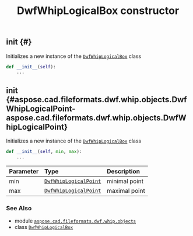﻿---
title: DwfWhipLogicalBox constructor
second_title: Aspose.CAD for Python via .NET API References
description: 
type: docs
weight: 10
url: /python-net/aspose.cad.fileformats.dwf.whip.objects/dwfwhiplogicalbox/__init__/
is_root: false
---

## __init__ {#}

Initializes a new instance of the [`DwfWhipLogicalBox`](/cad/python-net/aspose.cad.fileformats.dwf.whip.objects/dwfwhiplogicalbox) class



```python
def __init__(self):
    ...
```




## __init__ {#aspose.cad.fileformats.dwf.whip.objects.DwfWhipLogicalPoint-aspose.cad.fileformats.dwf.whip.objects.DwfWhipLogicalPoint}

Initializes a new instance of the [`DwfWhipLogicalBox`](/cad/python-net/aspose.cad.fileformats.dwf.whip.objects/dwfwhiplogicalbox) class



```python
def __init__(self, min, max):
    ...
```


| Parameter | Type | Description |
| :- | :- | :- |
| min | [`DwfWhipLogicalPoint`](/cad/python-net/aspose.cad.fileformats.dwf.whip.objects/dwfwhiplogicalpoint) | minimal point |
| max | [`DwfWhipLogicalPoint`](/cad/python-net/aspose.cad.fileformats.dwf.whip.objects/dwfwhiplogicalpoint) | maximal point |



### See Also
* module [`aspose.cad.fileformats.dwf.whip.objects`](../../)
* class [`DwfWhipLogicalBox`](/cad/python-net/aspose.cad.fileformats.dwf.whip.objects/dwfwhiplogicalbox)
